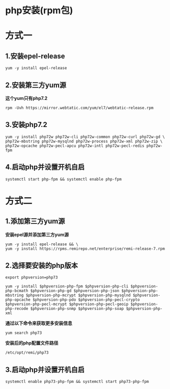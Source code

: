 # php安装(rpm包)

# 方式一

## 1.安装epel-release

```shell
yum -y install epel-release
```



## 2.安装第三方yum源

**这个yum只有php7.2**

```shell
rpm -Uvh https://mirror.webtatic.com/yum/el7/webtatic-release.rpm
```



## 3.安装php7.2

```shell
yum -y install php72w php72w-cli php72w-common php72w-curl php72w-gd \
php72w-mbstring php72w-mysqlnd php72w-process php72w-xml php72w-zip \
php72w-opcache php72w-pecl-apcu php72w-intl php72w-pecl-redis php72w-fpm
```



## 4.启动php并设置开机自启

```shell
systemctl start php-fpm && systemctl enable php-fpm
```





# 方式二

## 1.添加第三方yum源

**安装epel源并添加第三方yum源**

```shell
yum -y install epel-release && \
yum -y install https://rpms.remirepo.net/enterprise/remi-release-7.rpm 
```



## 2.选择要安装的php版本

```shell
export phpversion=php73
```



```shell
yum -y install $phpversion-php-fpm $phpversion-php-cli $phpversion-php-bcmath $phpversion-php-gd $phpversion-php-json $phpversion-php-mbstring $phpversion-php-mcrypt $phpversion-php-mysqlnd $phpversion-php-opcache $phpversion-php-pdo $phpversion-php-pecl-crypto $phpversion-php-pecl-mcrypt $phpversion-php-pecl-geoip $phpversion-php-recode $phpversion-php-snmp $phpversion-php-soap $phpversion-php-xml
```



**通过以下命令来获取更多安装信息**

```shell
yum search php73
```



**安装后的php配置文件路径**

```shell
/etc/opt/remi/php73
```



## 3.启动php并设置开机自启

```shell
systemctl enable php73-php-fpm && systemctl start php73-php-fpm
```



